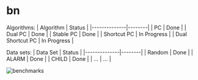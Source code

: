 # bn

Algorithms:
| Algorithm     | Status |
|--------------|--------|
| PC       | Done   |
| Dual PC | Done |
| Stable PC | Done   |
| Shortcut PC | In Progress |
| Dual Shortcut PC | In Progress |

Data sets:
| Data Set     | Status |
|--------------|--------|
| Random       | Done   |
| ALARM        | Done   |
| CHILD        | Done   |
| ...          | ...    |

![benchmarks](https://github.com/Invariance-NaN/bn/assets/51858957/9cce1083-8a29-4893-9e49-4bea7802f08f)
